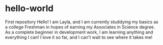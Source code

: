# hello-world
First repository
Hello! I am Layla, and I am currently studdying my basics as a college Freshman in hopes of earning my Associates in Science degree. As a complete beginner in development work, I am learning anything and everything I can! I love it so far, and I can't wait to see where it takes me!
